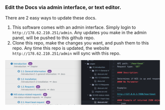 ### Edit the Docs via admin interface, or text editor.

There are 2 easy ways to update these docs.
1. This software comes with an admin interface. Simply login to `http://178.62.210.251/admin`. Any updates you make in the admin panel, will be pushed to this github repo.
2. Clone this repo, make the changes you want, and push them to this repo. Any time this repo is updated, the website `http://178.62.210.251/admin` will sync with this repo.

![screenshot](https://github.com/saulgray/nisDocs/blob/master/Screenshot.png "Logo Title Text 1")
